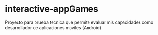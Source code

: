 # interactive-appGames
Proyecto para prueba tecnica que permite evaluar mis capacidades como desarrollador de aplicaciones moviles (Android)
